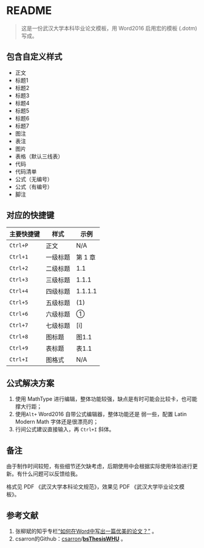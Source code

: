 # README

> 这是一份武汉大学本科毕业论文模板，用 Word2016 启用宏的模板 (.dotm) 写成。

## 包含自定义样式

- 正文
- 标题1
- 标题2
- 标题3
- 标题4
- 标题5
- 标题6
- 标题7
- 图注
- 表注
- 图片
- 表格（默认三线表）
- 代码
- 代码清单
- 公式（无编号）
- 公式（有编号）
- 脚注

## 对应的快捷键

| 主要快捷键 | 样式     | 示例    |
| :--------- | -------- | ------- |
| ``Ctrl+P`` | 正文     | N/A     |
| ``Ctrl+1`` | 一级标题 | 第 1 章 |
| ``Ctrl+2`` | 二级标题 | 1.1     |
| ``Ctrl+3`` | 三级标题 | 1.1.1   |
| ``Ctrl+4`` | 四级标题 | 1.1.1.1 |
| ``Ctrl+5`` | 五级标题 | (1)     |
| ``Ctrl+6`` | 六级标题 | ①       |
| ``Ctrl+7`` | 七级标题 | [i]     |
| ``Ctrl+8`` | 图标题   | 图1.1   |
| ``Ctrl+9`` | 表标题   | 表1.1   |
| ``Ctrl+I`` | 图格式   | N/A     |

## 公式解决方案

1. 使用 MathType 进行编辑，整体功能较强，缺点是有时可能会比较卡，也可能撑大行距；
2. 使用``Alt+`` Word2016 自带公式编辑器，整体功能还是 弱一些，配置 Latin Modern Math 字体还是很漂亮的；
3. 行间公式建议直接输入，再 ``Ctrl+I`` 斜体。

## 备注

由于制作时间较短，有些细节还欠缺考虑，后期使用中会根据实际使用体验进行更新。有什么问题可以反馈给我。

格式见 PDF 《武汉大学本科论文规范》，效果见 PDF 《武汉大学毕业论文模板》。

## 参考文献

1. 张柳斌的知乎专栏[“如何在Word中写出一篇优美的论文？”]( https://zhuanlan.zhihu.com/p/37780755?utm_source=qq&utm_medium=social&utm_oi=765674041376784384 ) 。
2. csarron的Github：[csarron](https://github.com/csarron)/**[bsThesisWHU](https://github.com/csarron/bsThesisWHU)** 。